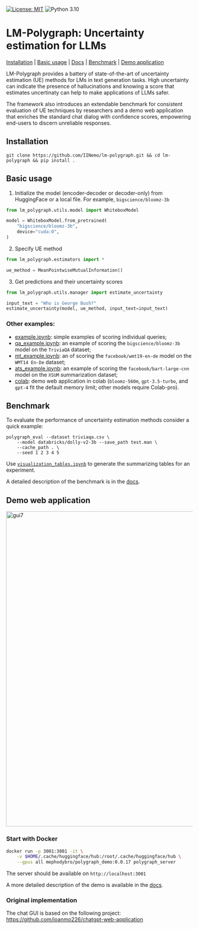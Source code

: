 [![License: MIT](https://img.shields.io/badge/License-MIT-yellow.svg)](https://github.com/IINemo/isanlp_srl_framebank/blob/master/LICENSE)
![Python 3.10](https://img.shields.io/badge/python-3.10-green.svg)

# LM-Polygraph: Uncertainty estimation for LLMs

[Installation](#installation) | [Basic usage](#basic_usage) | [Docs](https://lm-polygraph.readthedocs.io/) | [Benchmark](#benchmark) | [Demo application](#demo_web_application)

LM-Polygraph provides a battery of state-of-the-art of uncertainty estimation (UE) methods for LMs in text generation tasks. High uncertainty can indicate the presence of hallucinations and knowing a score that estimates uncertinaty can help to make applications of LLMs safer.

The framework also introduces an extendable benchmark for consistent evaluation of UE techniques by researchers and a demo web application that enriches the standard chat dialog with confidence scores, empowering end-users to discern unreliable responses.

## Installation

```
git clone https://github.com/IINemo/lm-polygraph.git && cd lm-polygraph && pip install .
```

## <a name="basic_usage"></a>Basic usage

1. Initialize the model (encoder-decoder or decoder-only) from HuggingFace or a local file. For example, `bigscience/bloomz-3b`
```python
from lm_polygraph.utils.model import WhiteboxModel

model = WhiteboxModel.from_pretrained(
    "bigscience/bloomz-3b",
    device="cuda:0",
)
```

2. Specify UE method
```python
from lm_polygraph.estimators import *

ue_method = MeanPointwiseMutualInformation()
```

3. Get predictions and their uncertainty scores
```python
from lm_polygraph.utils.manager import estimate_uncertainty

input_text = "Who is George Bush?"
estimate_uncertainty(model, ue_method, input_text=input_text)
```

### Other examples:

* [example.ipynb](https://github.com/IINemo/lm-polygraph/blob/main/notebooks/example.ipynb): simple examples of scoring individual queries;
* [qa_example.ipynb](https://github.com/IINemo/lm-polygraph/blob/main/notebooks/qa_example.ipynb): an example of scoring the `bigscience/bloomz-3b` model on the `TriviaQA` dataset;
* [mt_example.ipynb](https://github.com/IINemo/lm-polygraph/blob/main/notebooks/mt_example.ipynb): an of scoring the `facebook/wmt19-en-de` model on the `WMT14 En-De` dataset;
* [ats_example.ipynb](https://github.com/IINemo/lm-polygraph/blob/main/notebooks/ats_example.ipynb): an example of scoring the `facebook/bart-large-cnn` model on the `XSUM` summarization dataset;
* [colab](https://colab.research.google.com/drive/1JS-NG0oqAVQhnpYY-DsoYWhz35reGRVJ?usp=sharing): demo web application in colab (`bloomz-560m`, `gpt-3.5-turbo`, and `gpt-4` fit the default memory limit; other models require Colab-pro).


## Benchmark

To evaluate the performance of uncertainty estimation methods consider a quick example: 

```
polygraph_eval --dataset triviaqa.csv \
    --model databricks/dolly-v2-3b --save_path test.man \
    --cache_path . \
    --seed 1 2 3 4 5
```

Use [`visualization_tables.ipynb`](https://github.com/IINemo/lm-polygraph/blob/main/notebooks/vizualization_tables.ipynb) to generate the summarizing tables for an experiment.

A detailed description of the benchmark is in the [docs](https://lm-polygraph.readthedocs.io/en/latest/usage.html#benchmarks).

## <a name="demo_web_application"></a>Demo web application

 
<img width="850" alt="gui7" src="https://github.com/IINemo/lm-polygraph/assets/21058413/51aa12f7-f996-4257-b1bc-afbec6db4da7">


### Start with Docker

```sh
docker run -p 3001:3001 -it \
    -v $HOME/.cache/huggingface/hub:/root/.cache/huggingface/hub \
    --gpus all mephodybro/polygraph_demo:0.0.17 polygraph_server
```
The server should be available on `http://localhost:3001`

A more detailed description of the demo is available in the [docs](https://lm-polygraph.readthedocs.io/en/latest/web_demo.html).

### Original implementation

The chat GUI is based on the following project: https://github.com/ioanmo226/chatgpt-web-application
